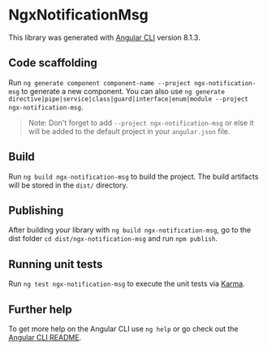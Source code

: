 # NgxNotificationMsg

This library was generated with [Angular CLI](https://github.com/angular/angular-cli) version 8.1.3.

## Code scaffolding

Run `ng generate component component-name --project ngx-notification-msg` to generate a new component. You can also use `ng generate directive|pipe|service|class|guard|interface|enum|module --project ngx-notification-msg`.
> Note: Don't forget to add `--project ngx-notification-msg` or else it will be added to the default project in your `angular.json` file. 

## Build

Run `ng build ngx-notification-msg` to build the project. The build artifacts will be stored in the `dist/` directory.

## Publishing

After building your library with `ng build ngx-notification-msg`, go to the dist folder `cd dist/ngx-notification-msg` and run `npm publish`.

## Running unit tests

Run `ng test ngx-notification-msg` to execute the unit tests via [Karma](https://karma-runner.github.io).

## Further help

To get more help on the Angular CLI use `ng help` or go check out the [Angular CLI README](https://github.com/angular/angular-cli/blob/master/README.md).
